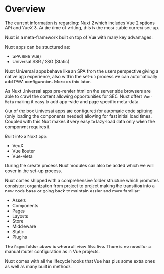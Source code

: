 # Overview

The current information is regarding: Nuxt 2 which includes Vue 2 options API and VueX 3. At the time of writing, this is the most stable current set-up.

Nuxt is a meta-framework built on top of Vue with many key advantages:

Nuxt apps can be structured as:

- SPA (like Vue)
- Universal SSR / SSG (Static)

Nuxt Universal apps behave like an SPA from the users perspective giving a native app experience, also within the set-up process we can automatically add PWA configuration. More on this later.

As Nuxt Universal apps pre-render html on the server side browsers are able to crawl the content allowing opportunities for SEO. Nuxt offers `Vue-Meta` making it easy to add app-wide and page specific meta-data.

Out of the box Universal apps are configured for automatic code splitting (only loading the components needed) allowing for fast initial load times. Coupled with this Nuxt makes it very easy to lazy-load data only when the component requires it.

Built into a Nuxt app:

- VeuX
- Vue Router
- Vue-Meta

During the create process Nuxt modules can also be added which we will cover in the set-up process.

Nuxt comes shipped with a comprehensive folder structure which promotes consistent organization from project to project making the transition into a new code base or going back to maintain easier and more familiar:

- Assets
- Components
- Pages
- Layouts
- Store
- Middleware
- Static
- Plugins

The `Pages` folder above is where all view files live. There is no need for a manual router configuration as in Vue projects.

Nuxt comes with all the lifecycle hooks that Vue has plus some extra ones as well as many built in methods.
